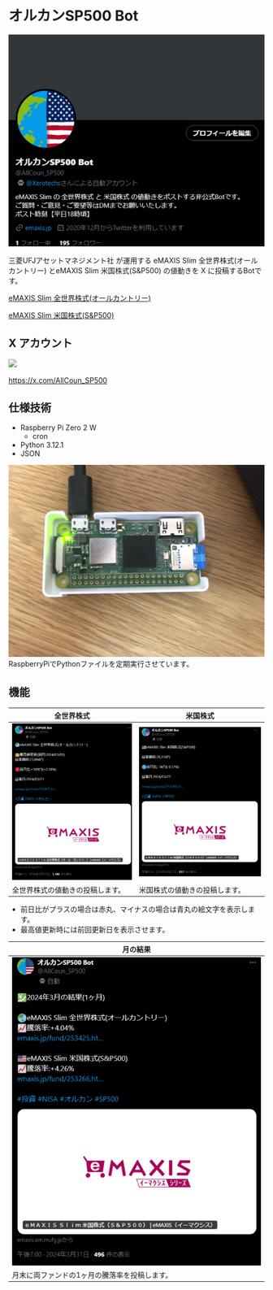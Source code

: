 # オルカンSP500 Bot
![alt text](./image/header.png)


三菱UFJアセットマネジメント社 が運用する eMAXIS Slim 全世界株式(オールカントリー) とeMAXIS Slim 米国株式(S&P500) の値動きを X に投稿するBotです。

[eMAXIS Slim 全世界株式(オールカントリー)](https://emaxis.jp/fund/253425.html)

[eMAXIS Slim 米国株式(S&P500)](https://emaxis.jp/fund/253266.html)


## X アカウント
<a href="https://twitter.com/AllCoun_SP500">
    <img src="https://img.shields.io/badge/-@AllCoun_SP500-000000.svg?logo=x&style=flat-square">
</a>

https://x.com/AllCoun_SP500

## 仕様技術
- Raspberry Pi Zero 2 W
    - cron
- Python 3.12.1
- JSON

![RaspberryPi](./image/RaspberryPi.jpg)
RaspberryPiでPythonファイルを定期実行させています。

## 機能

| 全世界株式 | 米国株式 |
| ---- | ---- |
| ![Allcountry](./image/Allcountry.png) | ![SP500](./image/SP500.png) |
| 全世界株式の値動きの投稿します。 | 米国株式の値動きの投稿します。 |

- 前日比がプラスの場合は赤丸、マイナスの場合は青丸の絵文字を表示します。
- 最高値更新時には前回更新日を表示させます。


| 月の結果 |
| ---- |
| ![month](./image/month.png) |
| 月末に両ファンドの1ヶ月の騰落率を投稿します。 |
